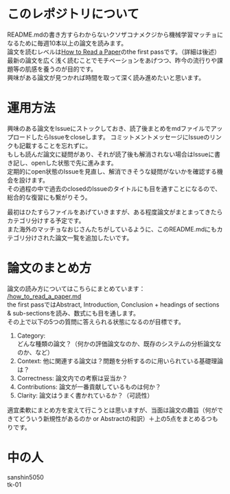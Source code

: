 # このレポジトリについて
README.mdの書き方すらわからないクソザコナメクジから機械学習マッチョになるために毎週10本以上の論文を読みます。   
論文を読むレベルは[How to Read a Paper](http://blizzard.cs.uwaterloo.ca/keshav/home/Papers/data/07/paper-reading.pdf)のthe first passです。（詳細は後述）  
最新の論文を広く浅く読むことでモチベーションをあげつつ、昨今の流行りや課題等の肌感を養うのが目的です。  
興味がある論文が見つかれば時間を取って深く読み進めたいと思います。  
   
# 運用方法
興味のある論文をIssueにストックしておき、読了後まとめをmdファイルでアップロードしたらIssueをcloseします。 
コミットメントメッセージにIssueのリンクも記載することを忘れずに。  
もしも読んだ論文に疑問があり、それが読了後も解消されない場合はIssueに書き記し、openした状態で先に進みます。  
定期的にopen状態のIssueを見直し、解消できそうな疑問がないかを確認する機会を設けます。  
その過程の中で過去のclosedのIssueのタイトルにも目を通すことになるので、総合的な復習にも繋がりそう。  
  
最初はひたすらファイルをあげていきますが、ある程度論文がまとまってきたらカテゴリ分けする予定です。  
また海外のマッチョなおじさんたちがしているように、このREADME.mdにもカテゴリ分けされた論文一覧を追加したいです。  
  
# 論文のまとめ方
論文の読み方についてはこちらにまとめています：　[/how_to_read_a_paper.md](https://github.com/yuuy-git/papers/how_to_read_a_paper.md)  
the first passではAbstract, Introduction, Conclusion + headings of sections & sub-sectionsを読み、数式にも目を通します。  
その上で以下の5つの質問に答えられる状態になるのが目標です。

1. Category:  
どんな種類の論文？（何かの評価論文なのか、既存のシステムの分析論文なのか、など）  
2. Context:
他に関連する論文は？問題を分析するのに用いられている基礎理論は？  
3. Correctness:
論文内での考察は妥当か？  
4. Contributions:
論文が一番貢献しているものは何か？  
5. Clarity:
論文はうまく書かれているか？（可読性）  
  
適宜柔軟にまとめ方を変えて行こうとは思いますが、当面は論文の趣旨（何ができてどういう新規性があるのか or Abstractの和訳）＋上の5点をまとめるつもりです。  

# 中の人
sanshin5050  
tk-01    
